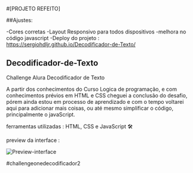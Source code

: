 #[PROJETO REFEITO]

##Ajustes:

-Cores corretas
-Layout Responsivo para todos dispositivos
-melhora no código javascript
-Deploy do projeto : https://sergiohdljr.github.io/Decodificador-de-Texto/


## Decodificador-de-Texto
Challenge Alura Decodificador de Texto 
 
A partir dos conhecimentos do Curso Logica de programação, e com conhecimentos prévios em HTML e CSS cheguei a conclusão do desafio, pórem ainda estou em processo de aprendizado e com o tempo voltarei aqui para adicionar mais coisas, ou até mesmo simplificar o código, principalmente o javaScript.

ferramentas utilizadas : HTML, CSS e JavaScript 🛠️

preview da interface : 

![Preview-interface](https://user-images.githubusercontent.com/102623806/166304837-44ac58d1-d586-453a-8134-04aca71040f2.jpeg)

#challengeonedecodificador2
